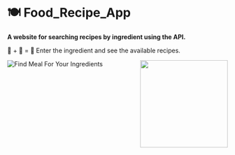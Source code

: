 # 🍽️ Food_Recipe_App
**A website for searching recipes by ingredient using the API.**

🔎 + 🥚 = 🍳 Enter the ingredient and see the available recipes.
<!-- <img align='right' src="https://media.giphy.com/media/fAQN9WLg46TtCQ0CFb/giphy.gif" width="200"></img> -->
<img align='right' src="https://giphy.com/gifs/nancy-bonmoment-bonmomentlac-GtQKNR7sP8h3wU4nWK/giphy.gif" width="200"></img>
![Find Meal For Your Ingredients](https://user-images.githubusercontent.com/85838322/229127706-a3c4347b-ed39-4180-9797-eabf1380dd81.gif)
